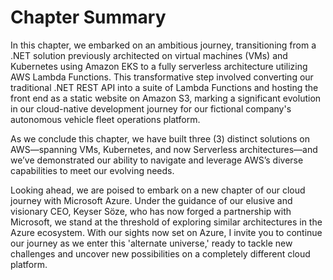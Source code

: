 # Chapter Summary

In this chapter, we embarked on an ambitious journey, transitioning from a .NET solution previously architected on virtual machines (VMs) and Kubernetes using Amazon EKS to a fully serverless architecture utilizing AWS Lambda Functions. This transformative step involved converting our traditional .NET REST API into a suite of Lambda Functions and hosting the front end as a static website on Amazon S3, marking a significant evolution in our cloud-native development journey for our fictional company's autonomous vehicle fleet operations platform.

As we conclude this chapter, we have built three (3) distinct solutions on AWS—spanning VMs, Kubernetes, and now Serverless architectures—and we’ve demonstrated our ability to navigate and leverage AWS’s diverse capabilities to meet our evolving needs.

Looking ahead, we are poised to embark on a new chapter of our cloud journey with Microsoft Azure. Under the guidance of our elusive and visionary CEO, Keyser Söze, who has now forged a partnership with Microsoft, we stand at the threshold of exploring similar architectures in the Azure ecosystem. With our sights now set on Azure, I invite you to continue our journey as we enter this 'alternate universe,' ready to tackle new challenges and uncover new possibilities on a completely different cloud platform.
